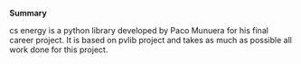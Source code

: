 **Summary**

cs energy is a python library developed by Paco Munuera for his final career project. It is based on pvlib project and takes as much as possible all work done for this project.
